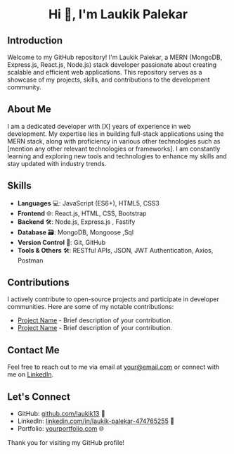 <h1 align="center">Hi 👋, I'm Laukik Palekar</h1>

## Introduction
Welcome to my GitHub repository! I'm Laukik Palekar, a MERN (MongoDB, Express.js, React.js, Node.js) stack developer passionate about creating scalable and efficient web applications. This repository serves as a showcase of my projects, skills, and contributions to the development community.

## About Me
I am a dedicated developer with [X] years of experience in web development. My expertise lies in building full-stack applications using the MERN stack, along with proficiency in various other technologies such as [mention any other relevant technologies or frameworks]. I am constantly learning and exploring new tools and technologies to enhance my skills and stay updated with industry trends.

## Skills
- **Languages** 💻: JavaScript (ES6+), HTML5, CSS3
- **Frontend** 🌐: React.js, HTML, CSS, Bootstrap
- **Backend** 🛠️: Node.js, Express.js , Fastify
- **Database** 🗃️: MongoDB, Mongoose ,Sql
- **Version Control** 🔄: Git, GitHub
- **Tools & Others** 🛠️: RESTful APIs, JSON, JWT Authentication, Axios, Postman

## Contributions
I actively contribute to open-source projects and participate in developer communities. Here are some of my notable contributions:

- [Project Name](link) - Brief description of your contribution.
- [Project Name](link) - Brief description of your contribution.

## Contact Me
Feel free to reach out to me via email at [your@email.com](mailto:your@email.com) or connect with me on [LinkedIn](https://www.linkedin.com/in/yourprofile).

## Let's Connect
- GitHub: [github.com/laukik13](https://github.com/laukik13) 📂
- LinkedIn: [linkedin.com/in/laukik-palekar-474765255](https://www.linkedin.com/in/laukik-palekar-474765255) 🔗
- Portfolio: [yourportfolio.com](https://www.yourportfolio.com) 🌐

Thank you for visiting my GitHub profile!
